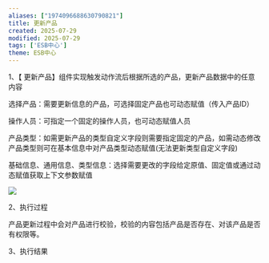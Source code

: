 ```yaml
---
aliases: ["1974096688630790821"]
title: 更新产品
created: 2025-07-29
modified: 2025-07-29
tags: ['ESB中心']
theme: ESB中心
---
```


1、【 更新产品】组件实现触发动作流后根据所选的产品，更新产品数据中的任意内容

选择产品：需要更新信息的产品，可选择固定产品也可动态赋值（传入产品ID）

操作人员：可指定一个固定的操作人员，也可动态赋值人员

产品类型：如需更新产品的类型自定义字段则需要指定固定的产品，如需动态修改产品类型则可在基本信息中对产品类型动态赋值(无法更新类型自定义字段)

基础信息、通用信息、类型信息：选择需要更改的字段给定原值、固定值或通过动态赋值获取上下文参数赋值

![](https://myhelpdoc.oss-cn-heyuan.aliyuncs.com/mdimages/8e41395feaa9040b2dfd4eb2e3410c56.jpg)

2、执行过程

产品更新过程中会对产品进行校验，校验的内容包括产品是否存在、对该产品是否有权限等。

3、执行结果

